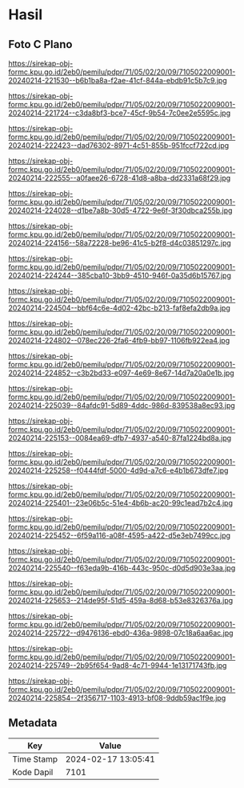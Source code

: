 # Hasil

## Foto C Plano

https://sirekap-obj-formc.kpu.go.id/2eb0/pemilu/pdpr/71/05/02/20/09/7105022009001-20240214-221530--b6b1ba8a-f2ae-41cf-844a-ebdb91c5b7c9.jpg

https://sirekap-obj-formc.kpu.go.id/2eb0/pemilu/pdpr/71/05/02/20/09/7105022009001-20240214-221724--c3da8bf3-bce7-45cf-9b54-7c0ee2e5595c.jpg

https://sirekap-obj-formc.kpu.go.id/2eb0/pemilu/pdpr/71/05/02/20/09/7105022009001-20240214-222423--dad76302-8971-4c51-855b-951fccf722cd.jpg

https://sirekap-obj-formc.kpu.go.id/2eb0/pemilu/pdpr/71/05/02/20/09/7105022009001-20240214-222555--a0faee26-6728-41d8-a8ba-dd2331a68f29.jpg

https://sirekap-obj-formc.kpu.go.id/2eb0/pemilu/pdpr/71/05/02/20/09/7105022009001-20240214-224028--d1be7a8b-30d5-4722-9e6f-3f30dbca255b.jpg

https://sirekap-obj-formc.kpu.go.id/2eb0/pemilu/pdpr/71/05/02/20/09/7105022009001-20240214-224156--58a72228-be96-41c5-b2f8-d4c03851297c.jpg

https://sirekap-obj-formc.kpu.go.id/2eb0/pemilu/pdpr/71/05/02/20/09/7105022009001-20240214-224244--385cba10-3bb9-4510-946f-0a35d6b15767.jpg

https://sirekap-obj-formc.kpu.go.id/2eb0/pemilu/pdpr/71/05/02/20/09/7105022009001-20240214-224504--bbf64c6e-4d02-42bc-b213-faf8efa2db9a.jpg

https://sirekap-obj-formc.kpu.go.id/2eb0/pemilu/pdpr/71/05/02/20/09/7105022009001-20240214-224802--078ec226-2fa6-4fb9-bb97-1106fb922ea4.jpg

https://sirekap-obj-formc.kpu.go.id/2eb0/pemilu/pdpr/71/05/02/20/09/7105022009001-20240214-224852--c3b2bd33-e097-4e69-8e67-14d7a20a0e1b.jpg

https://sirekap-obj-formc.kpu.go.id/2eb0/pemilu/pdpr/71/05/02/20/09/7105022009001-20240214-225039--84afdc91-5d89-4ddc-986d-839538a8ec93.jpg

https://sirekap-obj-formc.kpu.go.id/2eb0/pemilu/pdpr/71/05/02/20/09/7105022009001-20240214-225153--0084ea69-dfb7-4937-a540-87fa1224bd8a.jpg

https://sirekap-obj-formc.kpu.go.id/2eb0/pemilu/pdpr/71/05/02/20/09/7105022009001-20240214-225258--f0444fdf-5000-4d9d-a7c6-e4b1b673dfe7.jpg

https://sirekap-obj-formc.kpu.go.id/2eb0/pemilu/pdpr/71/05/02/20/09/7105022009001-20240214-225401--23e06b5c-51e4-4b6b-ac20-99c1ead7b2c4.jpg

https://sirekap-obj-formc.kpu.go.id/2eb0/pemilu/pdpr/71/05/02/20/09/7105022009001-20240214-225452--6f59a116-a08f-4595-a422-d5e3eb7499cc.jpg

https://sirekap-obj-formc.kpu.go.id/2eb0/pemilu/pdpr/71/05/02/20/09/7105022009001-20240214-225540--f63eda9b-416b-443c-950c-d0d5d903e3aa.jpg

https://sirekap-obj-formc.kpu.go.id/2eb0/pemilu/pdpr/71/05/02/20/09/7105022009001-20240214-225653--214de95f-51d5-459a-8d68-b53e8326376a.jpg

https://sirekap-obj-formc.kpu.go.id/2eb0/pemilu/pdpr/71/05/02/20/09/7105022009001-20240214-225722--d9476136-ebd0-436a-9898-07c18a6aa6ac.jpg

https://sirekap-obj-formc.kpu.go.id/2eb0/pemilu/pdpr/71/05/02/20/09/7105022009001-20240214-225749--2b95f654-9ad8-4c71-9944-1e13171743fb.jpg

https://sirekap-obj-formc.kpu.go.id/2eb0/pemilu/pdpr/71/05/02/20/09/7105022009001-20240214-225854--2f356717-1103-4913-bf08-9ddb59ac1f9e.jpg


## Metadata

| Key        | Value               |
| ---------- | ------------------- |
| Time Stamp | 2024-02-17 13:05:41 |
| Kode Dapil | 7101                |



